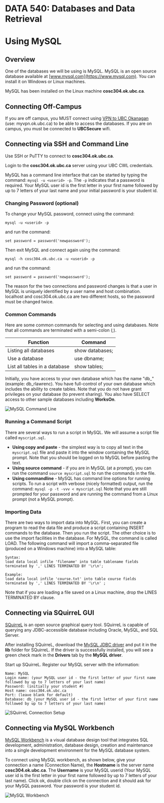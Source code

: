 # DATA 540: Databases and Data Retrieval
# Using MySQL

## Overview

One of the databases we will be using is MySQL. MySQL is an open source database available at [www.mysql.com](https://www.mysql.com). You can install it on Windows or Linux machines.

MySQL has been installed on the Linux machine **cosc304.ok.ubc.ca**.


## Connecting Off-Campus

If you are off campus, you MUST connect using [VPN to UBC Okanagan](https://it.ubc.ca/services/email-voice-internet/myvpn/setup-documents) (use: myvpn.ok.ubc.ca) to be able to access the databases. If you are on campus, you must be connected to **UBCSecure** wifi.


## Connecting via SSH and Command Line

Use SSH or PuTTY to connect to **cosc304.ok.ubc.ca**.

Login to the **cosc304.ok.ubc.ca** server using your UBC CWL credentials.

MySQL has a command line interface that can be started by typing the command: ``mysql -u <userid> -p``. The ``-p`` indicates that a password is required. Your MySQL user id is the first letter in your first name followed by up to 7 letters of your last name and your initial password is your student id.

### Changing Password (optional)

To change your MySQL password, connect using the command: 

```mysql -u <userid> -p```

and run the command: 

```set password = password('newpassword');```

Then exit MySQL and connect again using the command: 

```mysql -h cosc304.ok.ubc.ca -u <userid> -p```

and run the command: 

```set password = password('newpassword');```

The reason for the two connections and password changes is that a user in MySQL is uniquely identified by a user name and host combination. localhost and cosc304.ok.ubc.ca are two different hosts, so the password must be changed twice.

### Common Commands

Here are some common commands for selecting and using databases. Note that all commands are terminated with a semi-colon (;).

| Function	| Command |
|---------------|---------|
| Listing all databases	|	show databases;	|
| Use a database		| use dbname; |
| List all tables in a database	| show tables; |

Initially, you have access to your own database which has the name "db_" (example: db_rlawrenc). You have full-control of your own database which includes the ability to create tables. Note that you do not have grant privileges on your database (to prevent sharing). You also have SELECT access to other sample databases including **WorksOn**.

![MySQL Command Line](img/mysql_commandline.png)

### Running a Command Script

There are several ways to run a script in MySQL. We will assume a script file called ``myscript.sql``.

 - **Using copy and paste** - the simplest way is to copy all text in the ``myscript.sql`` file and paste it into the window containing the MySQL prompt. Note that you should be logged on to MySQL before pasting the text.
 - **Using source command** - if you are in MySQL (at a prompt), you can run the command ``source myscript.sql`` to run the commands in the file.
 - **Using commandline** - MySQL has command line options for running scripts. To run a script with verbose (nicely formatted) output, run the command: ``mysql -p -t -vvv < myscript.sql`` Note that you are still prompted for your password and are running the command from a Linux prompt (not a MySQL prompt).
	
### Importing Data

There are two ways to import data into MySQL. First, you can create a program to read the data file and produce a script containing INSERT commands to the database. Then you run the script. The other choice is to use the import facilities in the database. For MySQL, the command is called LOAD. The following command will import a comma-separated file (produced on a Windows machine) into a MySQL table:

```
Syntax:
load data local infile 'filename' into table tablename fields terminated by ',' LINES TERMINATED BY '\r\n';

Example:
load data local infile 'course.txt' into table course fields terminated by ',' LINES TERMINATED BY '\r\n' ;
```

Note that if you are loading a file saved on a Linux machine, drop the LINES TERMINATED BY clause.


## Connecting via SQuirreL GUI

[SQuirreL](http://squirrel-sql.sourceforge.net/) is an open source graphical query tool. SQuirreL is capable of querying any JDBC-accessible database including Oracle, MySQL, and SQL Server.

After installing SQuirreL, download the [MySQL JDBC driver](mysql-connector-java-5.1.44-bin.jar) and put it in the **lib** folder for SQuirreL. If the driver is successfully installed, you will see a green check mark in the **Drivers** tab by the **MySQL driver**.

Start up SQuirreL. Register our MySQL server with the information:
```
Name: MySQL
Login name: (your MySQL user id - the first letter of your first name followed by up to 7 letters of your last name)
Password: (initially your student #)
Host name: cosc304.ok.ubc.ca
Port: (leave blank for default)
Database: db_(your MySQL user id - the first letter of your first name followed by up to 7 letters of your last name)
```
![SQuirreL Connection Setup](img/squirrel.png)

## Connecting via MySQL Workbench

[MySQL Workbench](https://www.mysql.com/products/workbench/) is a visual database design tool that integrates SQL development, administration, database design, creation and maintenance into a single development environment for the MySQL database system.

To connect using MySQL workbench, as shown below, give your connection a name (Connection Name), the **Hostname** is the server name **cosc304.ok.ubc.ca**. The **Username** is your MySQL userid (Your MySQL user id is the first letter in your first name followed by up to 7 letters of your last name). Click ok, double click on the connection and it should ask for your MySQL password. Your password is your student id.

![MySQL Workbench](img/Workbench.JPG)